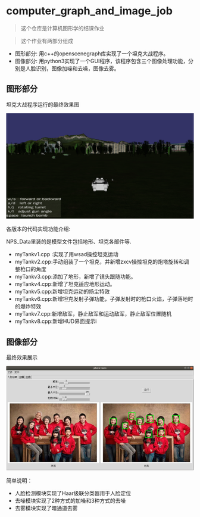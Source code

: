 # computer_graph_and_image_job

> 这个仓库是计算机图形学的结课作业

> 这个作业有两部分组成

- 图形部分: 用c++的openscenegraph库实现了一个坦克大战程序。
- 图像部分: 用python3实现了一个GUI程序，该程序包含三个图像处理功能，分别是人脸识别，图像加噪和去噪，图像去雾。

## 图形部分

坦克大战程序运行的最终效果图

![](imgs/tankbattle.png)



各版本的代码实现功能介绍:

NPS_Data里装的是模型文件包括地形、坦克各部件等.

- myTankv1.cpp :实现了用wsad操控坦克运动
- myTankv2.cpp:手动组装了一个坦克，并新增zxcv操控坦克的炮塔旋转和调整枪口的角度
- myTankv3.cpp:添加了地形，新增了镜头跟随功能。
- myTankv4.cpp:新增了坦克适应地形运动。
- myTankv5.cpp:新增坦克运动的扬尘特效
- myTankv6.cpp:新增坦克发射子弹功能，子弹发射时的枪口火焰，子弹落地时的爆炸特效
- myTankv7.cpp:新增敌军，静止敌军和运动敌军，静止敌军位置随机
- myTankv8.cpp:新增HUD界面提示i





## 图像部分

最终效果展示

![](imgs/imageres.png)



简单说明：

- 人脸检测模块实现了Haar级联分类器用于人脸定位
- 去噪模块实现了2种方式的加噪和3种方式的去噪
- 去雾模块实现了暗通道去雾